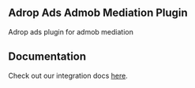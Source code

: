 Adrop Ads Admob Mediation Plugin
---------------

Adrop ads plugin for admob mediation

Documentation
-------------
Check out our integration docs [here](https://docs.adrop.io/v/korean/fundamentals/get-started-with-adrop/add-adrop-to-flutter).

